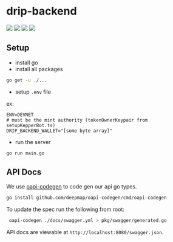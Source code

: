 # drip-backend

<a href="https://codeclimate.com/repos/626475a0ceebd6791a0001bb/maintainability"><img src="https://api.codeclimate.com/v1/badges/b7d1181add6eb7f241ed/maintainability" /></a>
<a href="https://codeclimate.com/repos/626475a0ceebd6791a0001bb/test_coverage"><img src="https://api.codeclimate.com/v1/badges/b7d1181add6eb7f241ed/test_coverage" /></a>
<a href="https://github.com/dcaf-protocol/drip-backend/actions/workflows/deploy.yaml"><img src="https://github.com/dcaf-protocol/drip-backend/actions/workflows/deploy.yaml/badge.svg?branch=main" /></a>
<a href="https://github.com/dcaf-protocol/drip-backend/actions/workflows/build-test.yaml"><img src="https://github.com/dcaf-protocol/drip-backend/actions/workflows/build-test.yaml/badge.svg?branch=main" /></a>
## Setup

- install go
- install all packages

```bash
go get -u ./...
```

- setup `.env` file

ex:

```env
ENV=DEVNET
# must be the mint authority (tokenOwnerKeypair from setupKepperBot.ts)
DRIP_BACKEND_WALLET="[some byte array]"
```

- run the server

```bash
go run main.go
```

## API Docs

We use [oapi-codegen](https://github.com/deepmap/oapi-codegen) to code gen our api go types.

```bash
go install github.com/deepmap/oapi-codegen/cmd/oapi-codegen
```

To update the spec run the following from root:

```bash
 oapi-codegen ./docs/swagger.yml > pkg/swagger/generated.go
```

API docs are viewable at `http://localhost:8080/swagger.json`.
